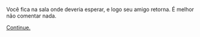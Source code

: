 Você fica na sala onde deveria esperar, e logo seu amigo retorna. É melhor não comentar nada. 

[Continue.](4.md)
